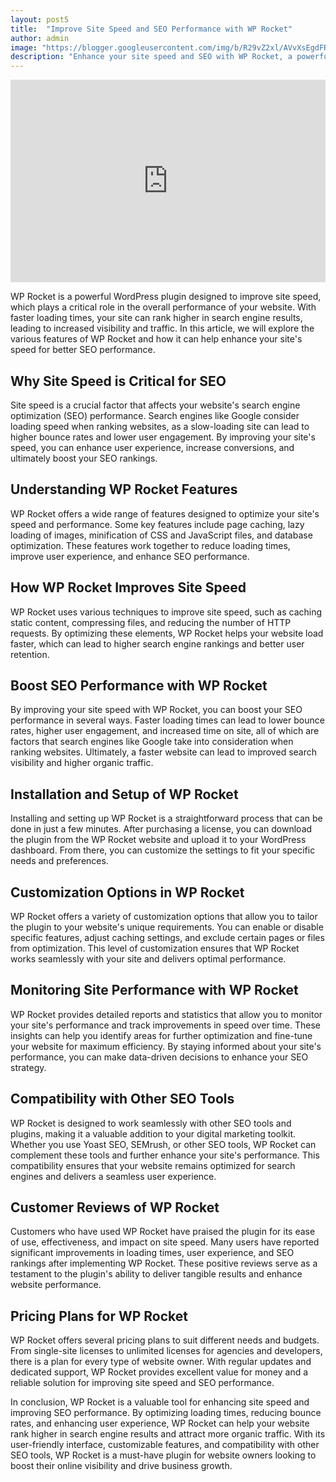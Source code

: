 ```yaml
---
layout: post5
title:  "Improve Site Speed and SEO Performance with WP Rocket"
author: admin
image: "https://blogger.googleusercontent.com/img/b/R29vZ2xl/AVvXsEgdFRrZERQPDtB3F4ya9og0W5FiDCLGL00N7Mdh25dtDOVrheqtmxLxmao0yvuZEwIGSnfT6kcKky_mGYTzgE-RYPunt0KtNUGH3NU268wAH2fLzur_Uc_hxT9Z6lQPdiSY4nFz1P-Osil1RfJS0SYdgt4jkPyxLc47VY332gpx6Eu781Sxoh8hTRV12Z6m/s1600/20240429_220902.png"
description: "Enhance your site speed and SEO with WP Rocket, a powerful WordPress plugin. Learn how its features can optimize loading times and boost rankings."
---
```


<iframe width="100%" height="324" src="https://www.youtube.com/embed/IdQ4UEI-zGI" title="How to Speed Up Your WordPress Website with WP Rocket (90+ Page Speed Scores)" frameborder="0" allow="accelerometer; autoplay; clipboard-write; encrypted-media; gyroscope; picture-in-picture; web-share" referrerpolicy="strict-origin-when-cross-origin" allowfullscreen=""></iframe>



<p>WP Rocket is a powerful WordPress plugin designed to improve site speed, which plays a critical role in the overall performance of your website. With faster loading times, your site can rank higher in search engine results, leading to increased visibility and traffic. In this article, we will explore the various features of WP Rocket and how it can help enhance your site's speed for better SEO performance.</p>
<h2>Why Site Speed is Critical for SEO</h2>
<p>Site speed is a crucial factor that affects your website's search engine optimization (SEO) performance. Search engines like Google consider loading speed when ranking websites, as a slow-loading site can lead to higher bounce rates and lower user engagement. By improving your site's speed, you can enhance user experience, increase conversions, and ultimately boost your SEO rankings.</p>
<h2>Understanding WP Rocket Features</h2>
<p>WP Rocket offers a wide range of features designed to optimize your site's speed and performance. Some key features include page caching, lazy loading of images, minification of CSS and JavaScript files, and database optimization. These features work together to reduce loading times, improve user experience, and enhance SEO performance.</p>
<h2>How WP Rocket Improves Site Speed</h2>
<p>WP Rocket uses various techniques to improve site speed, such as caching static content, compressing files, and reducing the number of HTTP requests. By optimizing these elements, WP Rocket helps your website load faster, which can lead to higher search engine rankings and better user retention.</p>
<h2>Boost SEO Performance with WP Rocket</h2>
<p>By improving your site speed with WP Rocket, you can boost your SEO performance in several ways. Faster loading times can lead to lower bounce rates, higher user engagement, and increased time on site, all of which are factors that search engines like Google take into consideration when ranking websites. Ultimately, a faster website can lead to improved search visibility and higher organic traffic.</p>
<h2>Installation and Setup of WP Rocket</h2>
<p>Installing and setting up WP Rocket is a straightforward process that can be done in just a few minutes. After purchasing a license, you can download the plugin from the WP Rocket website and upload it to your WordPress dashboard. From there, you can customize the settings to fit your specific needs and preferences.</p>
<h2>Customization Options in WP Rocket</h2>
<p>WP Rocket offers a variety of customization options that allow you to tailor the plugin to your website's unique requirements. You can enable or disable specific features, adjust caching settings, and exclude certain pages or files from optimization. This level of customization ensures that WP Rocket works seamlessly with your site and delivers optimal performance.</p>
<h2>Monitoring Site Performance with WP Rocket</h2>
<p>WP Rocket provides detailed reports and statistics that allow you to monitor your site's performance and track improvements in speed over time. These insights can help you identify areas for further optimization and fine-tune your website for maximum efficiency. By staying informed about your site's performance, you can make data-driven decisions to enhance your SEO strategy.</p>
<h2>Compatibility with Other SEO Tools</h2>
<p>WP Rocket is designed to work seamlessly with other SEO tools and plugins, making it a valuable addition to your digital marketing toolkit. Whether you use Yoast SEO, SEMrush, or other SEO tools, WP Rocket can complement these tools and further enhance your site's performance. This compatibility ensures that your website remains optimized for search engines and delivers a seamless user experience.</p>
<h2>Customer Reviews of WP Rocket</h2>
<p>Customers who have used WP Rocket have praised the plugin for its ease of use, effectiveness, and impact on site speed. Many users have reported significant improvements in loading times, user experience, and SEO rankings after implementing WP Rocket. These positive reviews serve as a testament to the plugin's ability to deliver tangible results and enhance website performance.</p>
<h2>Pricing Plans for WP Rocket</h2>
<p>WP Rocket offers several pricing plans to suit different needs and budgets. From single-site licenses to unlimited licenses for agencies and developers, there is a plan for every type of website owner. With regular updates and dedicated support, WP Rocket provides excellent value for money and a reliable solution for improving site speed and SEO performance.</p>
<p>In conclusion, WP Rocket is a valuable tool for enhancing site speed and improving SEO performance. By optimizing loading times, reducing bounce rates, and enhancing user experience, WP Rocket can help your website rank higher in search engine results and attract more organic traffic. With its user-friendly interface, customizable features, and compatibility with other SEO tools, WP Rocket is a must-have plugin for website owners looking to boost their online visibility and drive business growth.</p>

